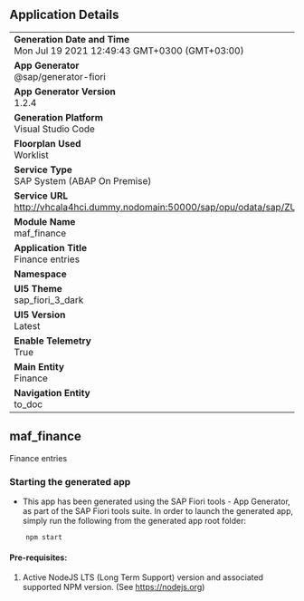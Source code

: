 ## Application Details
|               |
| ------------- |
|**Generation Date and Time**<br>Mon Jul 19 2021 12:49:43 GMT+0300 (GMT+03:00)|
|**App Generator**<br>@sap/generator-fiori|
|**App Generator Version**<br>1.2.4|
|**Generation Platform**<br>Visual Studio Code|
|**Floorplan Used**<br>Worklist|
|**Service Type**<br>SAP System (ABAP On Premise)|
|**Service URL**<br>http://vhcala4hci.dummy.nodomain:50000/sap/opu/odata/sap/ZUI_MAF_DOC/
|**Module Name**<br>maf_finance|
|**Application Title**<br>Finance entries|
|**Namespace**<br>|
|**UI5 Theme**<br>sap_fiori_3_dark|
|**UI5 Version**<br>Latest|
|**Enable Telemetry**<br>True|
|**Main Entity**<br>Finance|
|**Navigation Entity**<br>to_doc|

## maf_finance

Finance entries

### Starting the generated app

-   This app has been generated using the SAP Fiori tools - App Generator, as part of the SAP Fiori tools suite.  In order to launch the generated app, simply run the following from the generated app root folder:

```
    npm start
```

#### Pre-requisites:

1. Active NodeJS LTS (Long Term Support) version and associated supported NPM version.  (See https://nodejs.org)



